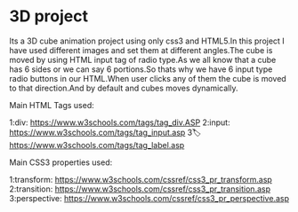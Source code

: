 # 3D project
 Its a 3D cube animation project using only css3 and HTML5.In this project I have used different images and set them at different angles.The cube is moved by using HTML input tag of radio type.As we all know that a cube has 6 sides or we can say 6 portions.So thats why we have 6 input type radio buttons in our HTML.When user clicks any of them the cube is moved to that direction.And by default and cubes moves dynamically.
 
 
 Main HTML Tags used:

1:div:
https://www.w3schools.com/tags/tag_div.ASP
2:input:
https://www.w3schools.com/tags/tag_input.asp
3:label:
https://www.w3schools.com/tags/tag_label.asp




Main CSS3 properties used:

1:transform:
https://www.w3schools.com/cssref/css3_pr_transform.asp
2:transition:
https://www.w3schools.com/cssref/css3_pr_transition.asp
3:perspective:
https://www.w3schools.com/cssref/css3_pr_perspective.asp
